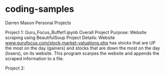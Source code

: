 # coding-samples
Darren Mason Personal Projects

Project 1: Guru_Focus_Buffet1.ipynb 
Overall Project Purpose: Website scraping using BeautifulSoup
Project Details:
Website www.gurufocus.com/stock-market-valuations.php has stocks that are UP the most on the day (gainers) and stocks that are down the most on the day (losers), on its website. This program scarpes the website and appends the scraped information to a file.

Project 2:
